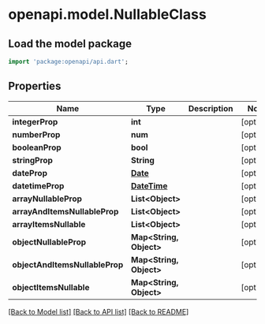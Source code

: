 # openapi.model.NullableClass

## Load the model package
```dart
import 'package:openapi/api.dart';
```

## Properties
Name | Type | Description | Notes
------------ | ------------- | ------------- | -------------
**integerProp** | **int** |  | [optional] 
**numberProp** | **num** |  | [optional] 
**booleanProp** | **bool** |  | [optional] 
**stringProp** | **String** |  | [optional] 
**dateProp** | [**Date**](Date.md) |  | [optional] 
**datetimeProp** | [**DateTime**](DateTime.md) |  | [optional] 
**arrayNullableProp** | **List&lt;Object&gt;** |  | [optional] 
**arrayAndItemsNullableProp** | **List&lt;Object&gt;** |  | [optional] 
**arrayItemsNullable** | **List&lt;Object&gt;** |  | [optional] 
**objectNullableProp** | **Map&lt;String, Object&gt;** |  | [optional] 
**objectAndItemsNullableProp** | **Map&lt;String, Object&gt;** |  | [optional] 
**objectItemsNullable** | **Map&lt;String, Object&gt;** |  | [optional] 

[[Back to Model list]](../README.md#documentation-for-models) [[Back to API list]](../README.md#documentation-for-api-endpoints) [[Back to README]](../README.md)


